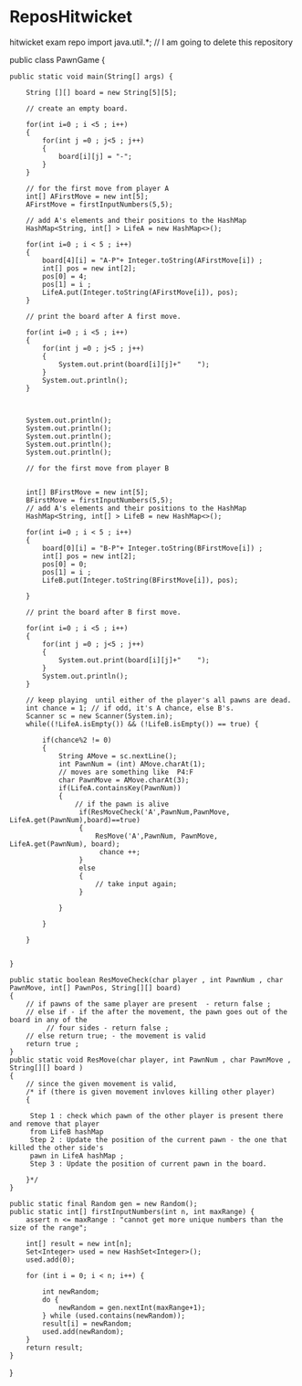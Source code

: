 # ReposHitwicket
hitwicket exam repo
import java.util.*; 
// I am going to delete this repository

public class PawnGame {

	public static void main(String[] args) {
		
		String [][] board = new String[5][5];
		
		// create an empty board. 
		
		for(int i=0 ; i <5 ; i++)
		{
			for(int j =0 ; j<5 ; j++)
			{
				board[i][j] = "-";
			}
		}
		
        // for the first move from player A
		int[] AFirstMove = new int[5]; 
		AFirstMove = firstInputNumbers(5,5);
				
		// add A's elements and their positions to the HashMap
		HashMap<String, int[] > LifeA = new HashMap<>(); 
		
		for(int i=0 ; i < 5 ; i++)
		{
			board[4][i] = "A-P"+ Integer.toString(AFirstMove[i]) ; 
			int[] pos = new int[2];
			pos[0] = 4; 
			pos[1] = i ;
			LifeA.put(Integer.toString(AFirstMove[i]), pos);
		}
		
		// print the board after A first move. 
		
		for(int i=0 ; i <5 ; i++)
		{
			for(int j =0 ; j<5 ; j++)
			{
				System.out.print(board[i][j]+"    ");
			}
			System.out.println();
		}
		
		
		
		System.out.println();
		System.out.println();
		System.out.println();
		System.out.println();
		System.out.println();
		
		// for the first move from player B
		
		
		int[] BFirstMove = new int[5]; 
		BFirstMove = firstInputNumbers(5,5);
		// add A's elements and their positions to the HashMap
		HashMap<String, int[] > LifeB = new HashMap<>(); 
		
		for(int i=0 ; i < 5 ; i++)
		{
			board[0][i] = "B-P"+ Integer.toString(BFirstMove[i]) ; 
			int[] pos = new int[2];
			pos[0] = 0; 
			pos[1] = i ;
			LifeB.put(Integer.toString(BFirstMove[i]), pos);
			
		}
		
		// print the board after B first move. 
		
		for(int i=0 ; i <5 ; i++)
		{
			for(int j =0 ; j<5 ; j++)
			{
				System.out.print(board[i][j]+"    ");
			}
			System.out.println();
		}
		
		// keep playing  until either of the player's all pawns are dead. 
		int chance = 1; // if odd, it's A chance, else B's. 
		Scanner sc = new Scanner(System.in);
		while((!LifeA.isEmpty()) && (!LifeB.isEmpty()) == true) {
			
			if(chance%2 != 0)
			{
				String AMove = sc.nextLine(); 
				int PawnNum = (int) AMove.charAt(1);
				// moves are something like  P4:F
				char PawnMove = AMove.charAt(3);
				if(LifeA.containsKey(PawnNum))
				{
					// if the pawn is alive 
					 if(ResMoveCheck('A',PawnNum,PawnMove, LifeA.get(PawnNum),board)==true)
					 {
						 ResMove('A',PawnNum, PawnMove, LifeA.get(PawnNum), board);
						  chance ++; 
					 }
					 else 
					 {
						 // take input again; 
					 }
					
				}
				
			}
			
		}
		

	}
	
	public static boolean ResMoveCheck(char player , int PawnNum , char PawnMove, int[] PawnPos, String[][] board)
	{
		// if pawns of the same player are present  - return false ; 
		// else if - if the after the movement, the pawn goes out of the board in any of the
		     // four sides - return false ; 
		// else return true; - the movement is valid 
		return true ; 
	}
	public static void ResMove(char player, int PawnNum , char PawnMove , String[][] board )
	{
		// since the given movement is valid, 
		/* if (there is given movement invloves killing other player)
		{
		
		 Step 1 : check which pawn of the other player is present there and remove that player 
		 from LifeB hashMap 
		 Step 2 : Update the position of the current pawn - the one that killed the other side's 
		 pawn in LifeA hashMap ; 
		 Step 3 : Update the position of current pawn in the board. 
			
		}*/
	}
	
	public static final Random gen = new Random();  
	public static int[] firstInputNumbers(int n, int maxRange) {  
	    assert n <= maxRange : "cannot get more unique numbers than the size of the range";  
	      
	    int[] result = new int[n];  
	    Set<Integer> used = new HashSet<Integer>();  
	    used.add(0);
	      
	    for (int i = 0; i < n; i++) {  
	          
	        int newRandom;  
	        do {  
	            newRandom = gen.nextInt(maxRange+1);  
	        } while (used.contains(newRandom));  
	        result[i] = newRandom;  
	        used.add(newRandom);  
	    }  
	    return result;  
	}  
	
	

}
